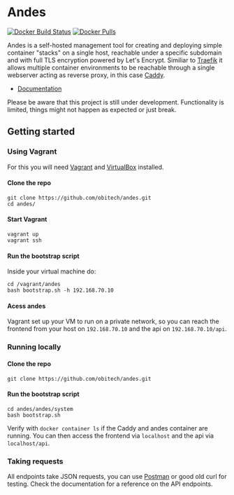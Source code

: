 # Andes
[![Docker Build Status](https://img.shields.io/docker/build/obitech/andes.svg)](https://hub.docker.com/r/obitech/andes/builds/) [![Docker Pulls](https://img.shields.io/docker/pulls/obitech/andes.svg)](https://hub.docker.com/r/obitech/andes/)

Andes is a self-hosted management tool for creating and deploying simple container "stacks" on a single host, reachable under a specific subdomain and with full TLS encryption powered by Let's Encrypt. Similiar to [Traefik](https://traefik.io) it allows multiple container environments to be reachable through a single webserver acting as reverse proxy, in this case [Caddy](https://caddyserver.com).

* [Documentation](https://obitech.github.io/andes/)

Please be aware that this project is still under development. Functionality is limited, things might not happen as expected or just break. 

## Getting started
### Using Vagrant
For this you will need [Vagrant](https://www.vagrantup.com/downloads.html) and [VirtualBox](https://www.virtualbox.org/wiki/Downloads) installed.

#### Clone the repo
```
git clone https://github.com/obitech/andes.git
cd andes/
```
#### Start Vagrant
```
vagrant up
vagrant ssh
```
#### Run the bootstrap script
Inside your virtual machine do:

```
cd /vagrant/andes
bash bootstrap.sh -h 192.168.70.10
```
#### Acess andes
Vagrant set up your VM to run on a private network, so you can reach the frontend from your host on ``192.168.70.10`` and the api on ``192.168.70.10/api``. 

### Running locally
#### Clone the repo
```
git clone https://github.com/obitech/andes.git
``` 

#### Run the bootstrap script
```
cd andes/andes/system
bash bootstrap.sh
```

Verify with ``docker container ls`` if the Caddy and andes container are running. You can then access the frontend via ``localhost`` and the api via ``localhost/api``.

### Taking requests
All endpoints take JSON requests, you can use [Postman](https://www.getpostman.com/) or good old curl for testing. Check the documentation for a reference on the API endpoints.